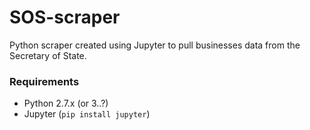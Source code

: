 # SOS-scraper
Python scraper created using Jupyter to pull businesses data from the Secretary of State.

### Requirements
- Python 2.7.x (or 3..?)
- Jupyter (`pip install jupyter`)
